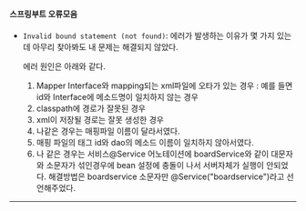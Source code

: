 #### 스프링부트 오류모음

- `Invalid bound statement (not found)`: 에러가 발생하는 이유가 몇 가지 있는데 아무리 찾아봐도 내 문제는 해결되지 않았다.

  에러 원인은 아래와 같다.

  1. Mapper Interface와 mapping되는 xml파일에 오타가 있는 경우 : 예를 들면 id와 Interface에 메소드명이 일치하지 않는 경우
  2. classpath에 경로가 잘못된 경우
  3. xml이 저장될 경로는 잘못 생성한 경우
  4. 나같은 경우는 매핑파일 이름이 달라서였다. 
  5. 매핑 파일의 태그 id와 dao의 메소드 이름이 일치하지 않아서였다.
  6. 나 같은 경우는 서비스@Service 어노테이션에 boardService와 같이 대문자와 소문자가 섞인경우에 bean 설정에 충돌이 나서 서버자체가 실행이 안되었다. 해결방법은 boardservice 소문자만 @Service("boardservice")라고 선언해주었다.

---

